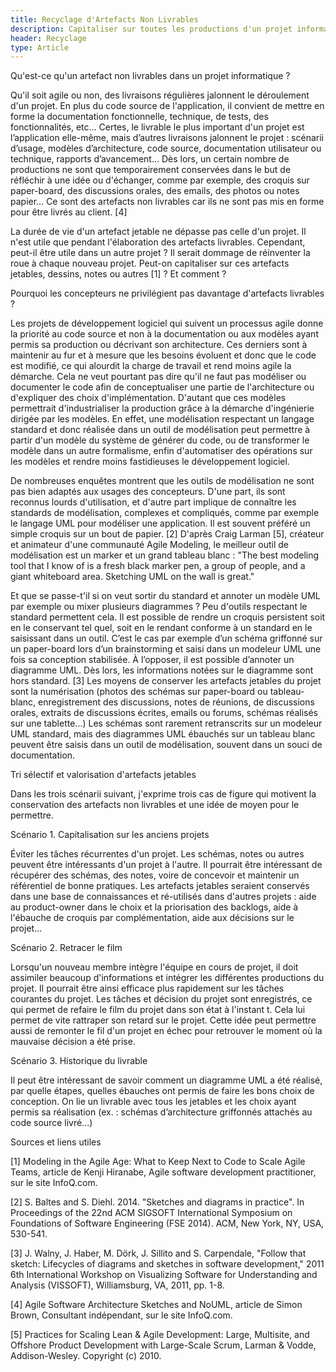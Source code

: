 ```yaml
---
title: Recyclage d'Artefacts Non Livrables
description: Capitaliser sur toutes les productions d'un projet informatique, y compris ce qu'on ne livre pas !
header: Recyclage
type: Article
---
```


Qu'est-ce qu'un artefact non livrables dans un projet informatique ?

Qu'il soit agile ou non, des livraisons régulières jalonnent le déroulement d'un projet. En plus du code source de l'application, il convient de mettre en forme la documentation fonctionnelle, technique, de tests, des fonctionnalités, etc… Certes, le livrable le plus important d'un projet est l’application elle-même, mais d’autres livraisons jalonnent le projet : scénarii d’usage, modèles d’architecture, code source, documentation utilisateur ou technique, rapports d’avancement… Dès lors, un certain nombre de productions ne sont que temporairement conservées dans le but de réfléchir à une idée ou d'échanger, comme par exemple, des croquis sur paper-board, des discussions orales, des emails, des photos ou notes papier... Ce sont des artefacts non livrables car ils ne sont pas mis en forme pour être livrés au client. [4]



La durée de vie d'un artefact jetable ne dépasse pas celle d'un projet. Il n'est utile que pendant l'élaboration des artefacts livrables. Cependant, peut-il être utile dans un autre projet ? Il serait dommage de réinventer la roue à chaque nouveau projet. Peut-on capitaliser sur ces artefacts jetables, dessins, notes ou autres [1] ? Et comment ?



Pourquoi les concepteurs ne privilégient pas davantage d'artefacts livrables ?

Les projets de développement logiciel qui suivent un processus agile donne la priorité au code source et non à la documentation ou aux modèles ayant permis sa production ou décrivant son architecture. Ces derniers sont à maintenir au fur et à mesure que les besoins évoluent et donc que le code est modifié, ce qui alourdit la charge de travail et rend moins agile la démarche. Cela ne veut pourtant pas dire qu'il ne faut pas modéliser ou documenter le code afin de conceptualiser une partie de l'architecture ou d'expliquer des choix d'implémentation. D'autant que ces modèles permettrait d'industrialiser la production grâce à la démarche d'ingénierie dirigée par les modèles. En effet, une modélisation respectant un langage standard et donc réalisée dans un outil de modélisation peut permettre à partir d'un modèle du système de générer du code, ou de transformer le modèle dans un autre formalisme, enfin d'automatiser des opérations sur les modèles et rendre moins fastidieuses le développement logiciel.

De nombreuses enquêtes montrent que les outils de modélisation ne sont pas bien adaptés aux usages des concepteurs. D'une part, ils sont reconnus lourds d'utilisation, et d'autre part implique de connaître les standards de modélisation, complexes et compliqués, comme par exemple le langage UML pour modéliser une application. Il est souvent préféré un simple croquis sur un bout de papier. [2] D'après Craig Larman [5], créateur et animateur d'une communauté Agile Modeling, le meilleur outil de modélisation est un marker et un grand tableau blanc : "The best modeling tool that I know of is a fresh black marker pen, a group of people, and a giant whiteboard area. Sketching UML on the wall is great."

Et que se passe-t'il si on veut sortir du standard et annoter un modèle UML par exemple ou mixer plusieurs diagrammes ? Peu d'outils respectant le standard permettent cela. Il est possible de rendre un croquis persistent soit en le conservant tel quel, soit en le rendant conforme à un standard en le saisissant dans un outil. C’est le cas par exemple d’un schéma griffonné sur un paper-board lors d’un brainstorming et saisi dans un modeleur UML une fois sa conception stabilisée. À l’opposer, il est possible d’annoter un diagramme UML. Dès lors, les informations notées sur le diagramme sont hors standard. [3]
Les moyens de conserver les artefacts jetables du projet sont la numérisation (photos des schémas sur paper-board ou tableau-blanc, enregistrement des discussions, notes de réunions, de discussions orales, extraits de discussions écrites, emails ou forums, schémas réalisés sur une tablette...)
Les schémas sont rarement retranscrits sur un modeleur UML standard, mais des diagrammes UML ébauchés sur un tableau blanc peuvent être saisis dans un outil de modélisation, souvent dans un souci de documentation.

Tri sélectif et valorisation d'artefacts jetables

Dans les trois scénarii suivant, j'exprime trois cas de figure qui motivent la conservation des artefacts non livrables et une idée de moyen pour le permettre.

Scénario 1. Capitalisation sur les anciens projets

Éviter les tâches récurrentes d'un projet. Les schémas, notes ou autres peuvent être intéressants d'un projet à l'autre. Il pourrait être intéressant de récupérer des schémas, des notes, voire de concevoir et maintenir un référentiel de bonne pratiques. Les artefacts jetables seraient conservés dans une base de connaissances et ré-utilisés dans d'autres projets : aide au product-owner dans le choix et la priorisation des backlogs, aide à l'ébauche de croquis par complémentation, aide aux décisions sur le projet...

Scénario 2. Retracer le film

Lorsqu'un nouveau membre intègre l'équipe en cours de projet, il doit assimiler beaucoup d'informations et intégrer les différentes productions du projet. Il pourrait être ainsi efficace plus rapidement sur les tâches courantes du projet. Les tâches et décision du projet sont enregistrés, ce qui permet de refaire le film du projet dans son état à l'instant t. Cela lui permet de vite rattraper son retard sur le projet. Cette idée peut permettre aussi de remonter le fil d'un projet en échec pour retrouver le moment où la mauvaise décision a été prise.

Scénario 3. Historique du livrable

Il peut être intéressant de savoir comment un diagramme UML a été réalisé, par quelle étapes, quelles ébauches ont permis de faire les bons choix de conception. On lie un livrable avec tous les jetables et les choix ayant permis sa réalisation (ex. : schémas d’architecture griffonnés attachés au code source livré...)

Sources et liens utiles

[1] Modeling in the Agile Age: What to Keep Next to Code to Scale Agile Teams, article de Kenji Hiranabe, Agile software development practitioner, sur le site InfoQ.com.

[2] S. Baltes and S. Diehl. 2014. "Sketches and diagrams in practice". In Proceedings of the 22nd ACM SIGSOFT International Symposium on Foundations of Software Engineering (FSE 2014). ACM, New York, NY, USA, 530-541.

[3] J. Walny, J. Haber, M. Dörk, J. Sillito and S. Carpendale, "Follow that sketch: Lifecycles of diagrams and sketches in software development," 2011 6th International Workshop on Visualizing Software for Understanding and Analysis (VISSOFT), Williamsburg, VA, 2011, pp. 1-8.

[4] Agile Software Architecture Sketches and NoUML, article de Simon Brown, Consultant indépendant, sur le site InfoQ.com.

[5] Practices for Scaling Lean & Agile Development: Large, Multisite, and Offshore Product Development with Large-Scale Scrum, Larman & Vodde, Addison-Wesley. Copyright (c) 2010.
